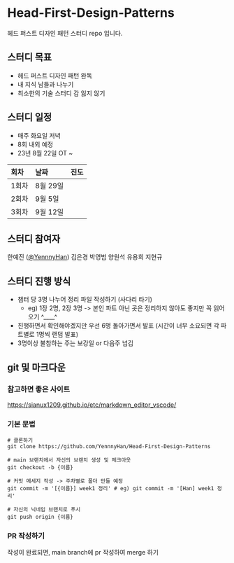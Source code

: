 # Head-First-Design-Patterns
헤드 퍼스트 디자인 패턴 스터디 repo 입니다.

## 스터디 목표
- 헤드 퍼스트 디자인 패턴 완독
- 내 지식 남들과 나누기
- 최소한의 기술 스터디 감 잃지 않기

## 스터디 일정
- 매주 화요일 저녁
- 8회 내외 예정
- 23년 8월 22일 OT ~

| 회차 | 날짜 | 진도 |
|:--|:--|:--|
|1회차|8월 29일||
|2회차|9월 5일||
|3회차|9월 12일||

## 스터디 참여자
한예진 ([@YennnyHan](https://github.com/YennnyHan))
김은경
박영범
양원석
유용희
지현규

## 스터디 진행 방식
- 챕터 당 3명 나누어 정리 파일 작성하기 (사다리 타기)
  - eg) 1장 2명, 2장 3명 -> 본인 파트 아닌 곳은 정리하지 않아도 좋지만 꼭 읽어오기 ^____^
- 진행하면서 확인해야겠지만 우선 6명 돌아가면서 발표 (시간이 너무 소요되면 각 파트별로 1명씩 랜덤 발표)
- 3명이상 불참하는 주는 보강일 or 다음주 넘김

## git 및 마크다운

### 참고하면 좋은 사이트
https://sianux1209.github.io/etc/markdown_editor_vscode/

### 기본 문법
```
# 클론하기
git clone https://github.com/YennnyHan/Head-First-Design-Patterns

# main 브랜치에서 자신의 브랜치 생성 및 체크아웃
git checkout -b {이름}

# 커밋 메세지 작성 -> 주차별로 폴더 만들 예정
git commit -m '[{이름}] week1 정리' # eg) git commit -m '[Han] week1 정리'

# 자신의 닉네임 브랜치로 푸시
git push origin {이름}
```

### PR 작성하기
작성이 완료되면, main branch에 pr 작성하여 merge 하기

